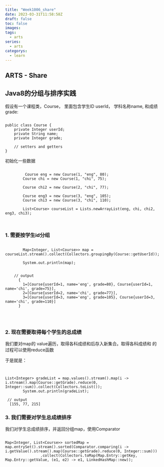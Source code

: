 ```yaml
---
title: "Week1006_share"
date: 2023-03-31T11:58:58Z
draft: false 
toc: false
images:
tags:
  - arts 
series:
  - arts 
categorys:
  - learn 
---
```


## ARTS - Share

## Java8的分组与排序实践

假设有一个课程类，Course， 里面包含学生ID userId， 学科名称name, 和成绩grade:

```

public class Course {
    private Integer userId;
    private String name;
    private Integer grade;
    
    // setters and getters 
}

```

初始化一些数据

```

		 Course eng = new Course(1, "eng", 80);
        Course chi = new Course(1, "chi", 75);

        Course chi2 = new Course(2, "chi", 77);

        Course eng3 = new Course(3, "eng", 105);
        Course chi3 = new Course(3, "chi", 110);

        List<Course> courseList = Lists.newArrayList(eng, chi, chi2, eng3, chi3);
        
        

```


### 1. 需要按学生id分组

```
		
		Map<Integer, List<Course>> map = courseList.stream().collect(Collectors.groupingBy(Course::getUserId));

        System.out.println(map);
        
        
   	// output
      {
        1=[Course{userId=1, name='eng', grade=80}, Course{userId=1, name='chi', grade=75}], 
        2=[Course{userId=2, name='chi', grade=77}], 
        3=[Course{userId=3, name='eng', grade=105}, Course{userId=3, name='chi', grade=110}]
      }
        
        
        
```


### 2. 现在需要取得每个学生的总成绩

我们要对map的 value遍历，取得各科成绩和后存入新集合。取得各科成绩和 的过程可以使用reduce函数

于是就是：

```


List<Integer> gradeList = map.values().stream().map(i -> i.stream().map(Course::getGrade).reduce(0, Integer::sum)).collect(Collectors.toList());
        System.out.println(gradeList);
        
 // output
  [155, 77, 215]

```


### 3. 我们需要对学生总成绩排序

我们对学生总成绩排序，并返回分组map，使用Comparator

```

Map<Integer, List<Course>> sortedMap = map.entrySet().stream().sorted(Comparator.comparing(i -> i.getValue().stream().map(Course::getGrade).reduce(0, Integer::sum)))
                .collect(Collectors.toMap(Map.Entry::getKey, Map.Entry::getValue, (e1, e2) -> e1, LinkedHashMap::new));


```



